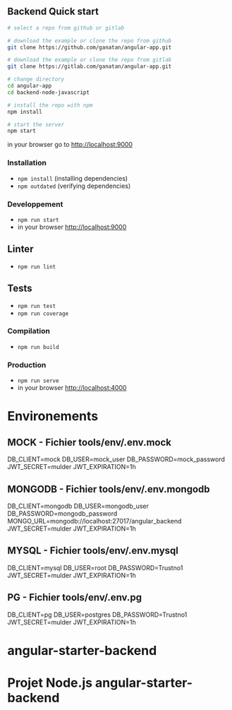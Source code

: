 ## Backend Quick start

```bash
# select a repo from github or gitlab

# download the example or clone the repo from github
git clone https://github.com/ganatan/angular-app.git

# download the example or clone the repo from gitlab
git clone https://gitlab.com/ganatan/angular-app.git

# change directory
cd angular-app
cd backend-node-javascript

# install the repo with npm
npm install

# start the server
npm start

```
in your browser go to [http://localhost:9000](http://localhost:9000) 


### Installation
* `npm install` (installing dependencies)
* `npm outdated` (verifying dependencies)

### Developpement
* `npm run start`
* in your browser [http://localhost:9000](http://localhost:9000) 

## Linter
* `npm run lint`

## Tests
* `npm run test`
* `npm run coverage`

### Compilation
* `npm run build`   

### Production
* `npm run serve`
* in your browser [http://localhost:4000](http://localhost:3000) 



# Environements

## MOCK - Fichier tools/env/.env.mock
DB_CLIENT=mock
DB_USER=mock_user
DB_PASSWORD=mock_password
JWT_SECRET=mulder
JWT_EXPIRATION=1h

## MONGODB - Fichier tools/env/.env.mongodb
DB_CLIENT=mongodb
DB_USER=mongodb_user
DB_PASSWORD=mongodb_password
MONGO_URL=mongodb://localhost:27017/angular_backend
JWT_SECRET=mulder
JWT_EXPIRATION=1h

## MYSQL - Fichier tools/env/.env.mysql
DB_CLIENT=mysql
DB_USER=root
DB_PASSWORD=Trustno1
JWT_SECRET=mulder
JWT_EXPIRATION=1h

## PG - Fichier tools/env/.env.pg
DB_CLIENT=pg
DB_USER=postgres
DB_PASSWORD=Trustno1
JWT_SECRET=mulder
JWT_EXPIRATION=1h

# angular-starter-backend

# Projet Node.js angular-starter-backend

